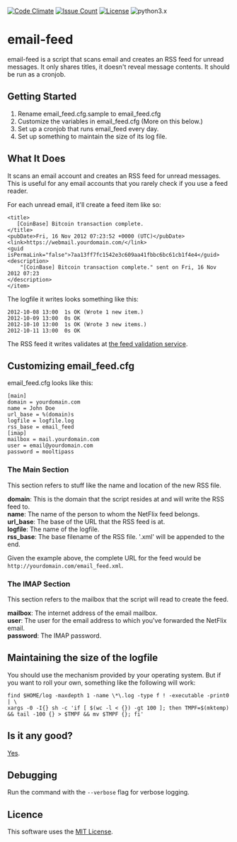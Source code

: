 [![Code Climate](https://codeclimate.com/github/dblume/email-feed/badges/gpa.svg)](https://codeclimate.com/github/dblume/email-feed)
[![Issue Count](https://codeclimate.com/github/dblume/email-feed/badges/issue_count.svg)](https://codeclimate.com/github/dblume/email-feed/issues)
[![License](https://img.shields.io/badge/license-MIT_license-blue.svg)](https://raw.githubusercontent.com/dblume/email-feed/master/LICENSE.txt)
![python3.x](https://img.shields.io/badge/python-3.x-green.svg)

# email-feed

email-feed is a script that scans email and creates an RSS feed for unread messages. It only shares titles, it doesn't reveal message contents. It should be run as a cronjob.

## Getting Started

1. Rename email\_feed.cfg.sample to email\_feed.cfg
2. Customize the variables in email\_feed.cfg (More on this below.)
3. Set up a cronjob that runs email\_feed every day.
4. Set up something to maintain the size of its log file.

## What It Does

It scans an email account and creates an RSS feed for unread messages. This is useful for any email accounts that you rarely check if you use a feed reader.

For each unread email, it'll create a feed item like so:

    <title>
       [CoinBase] Bitcoin transaction complete.
    </title>
    <pubDate>Fri, 16 Nov 2012 07:23:52 +0000 (UTC)</pubDate>
    <link>https://webmail.yourdomain.com/</link>
    <guid isPermaLink="false">7aa13ff7fc1542e3c609aa41fbbc6bc61cb1f4e4</guid>
    <description>
        "[CoinBase] Bitcoin transaction complete." sent on Fri, 16 Nov 2012 07:23
    </description>
    </item>

The logfile it writes looks something like this:

    2012-10-08 13:00  1s OK (Wrote 1 new item.)
    2012-10-09 13:00  0s OK
    2012-10-10 13:00  1s OK (Wrote 3 new items.)
    2012-10-11 13:00  0s OK

The RSS feed it writes validates at [the feed validation service](http://validator.w3.org/appc/).

## Customizing email\_feed.cfg

email\_feed.cfg looks like this:

    [main]
    domain = yourdomain.com
    name = John Doe
    url_base = %(domain)s
    logfile = logfile.log
    rss_base = email_feed
    [imap]
    mailbox = mail.yourdomain.com
    user = email@yourdomain.com
    password = mooltipass

### The Main Section

This section refers to stuff like the name and location of the new RSS file.

**domain**: This is the domain that the script resides at and will write the RSS feed to.  
**name**: The name of the person to whom the NetFlix feed belongs.  
**url\_base**: The base of the URL that the RSS feed is at.  
**logfile**: The name of the logfile.  
**rss\_base**: The base filename of the RSS file.  '.xml' will be appended to the end.

Given the example above, the complete URL for the feed would be `http://yourdomain.com/email_feed.xml`.

### The IMAP Section

This section refers to the mailbox that the script will read to create the feed.

**mailbox**: The internet address of the email mailbox.  
**user**: The user for the email address to which you've forwarded the NetFlix email.  
**password**: The IMAP password.

## Maintaining the size of the logfile

You should use the mechanism provided by your operating system. But if you want to roll your own, something like the following will work:

    find $HOME/log -maxdepth 1 -name \*\.log -type f ! -executable -print0 | \
    xargs -0 -I{} sh -c 'if [ $(wc -l < {}) -gt 100 ]; then TMPF=$(mktemp) && tail -100 {} > $TMPF && mv $TMPF {}; fi'

## Is it any good?

[Yes](https://news.ycombinator.com/item?id=3067434).


## Debugging

Run the command with the ``--verbose`` flag for verbose logging.

## Licence

This software uses the [MIT License](http://opensource.org/licenses/mit-license.php).
